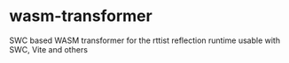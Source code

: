 # wasm-transformer
SWC based WASM transformer for the rttist reflection runtime usable with SWC, Vite and others
